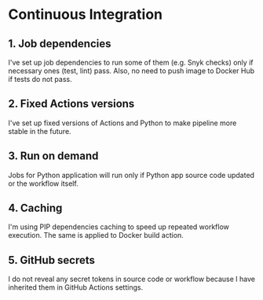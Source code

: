# Continuous Integration

## 1. Job dependencies

I've set up job dependencies to run some of them (e.g. Snyk checks)
only if necessary ones (test, lint) pass.
Also, no need to push image to Docker Hub if tests do not pass.

## 2. Fixed Actions versions

I've set up fixed versions of Actions and Python
to make pipeline more stable in the future.

## 3. Run on demand

Jobs for Python application will run only if Python app
source code updated or the workflow itself.

## 4. Caching

I'm using PIP dependencies caching to speed up repeated workflow execution.
The same is applied to Docker build action.

## 5. GitHub secrets

I do not reveal any secret tokens in source code or workflow because
I have inherited them in GitHub Actions settings.
